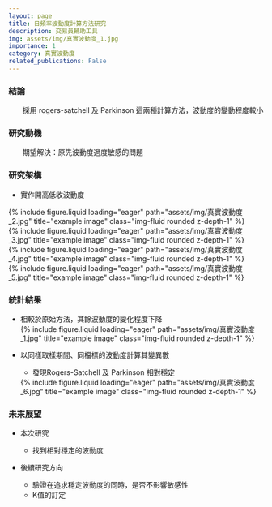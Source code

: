 ```yaml
---
layout: page
title: 日頻率波動度計算方法研究
description: 交易員輔助工具
img: assets/img/真實波動度_1.jpg
importance: 1
category: 真實波動度
related_publications: False
---
```


<div class="Conclusion">
    <h3>結論</h3>
    <div class="characteristics" style="margin-left: 2em">
        採用 rogers-satchell 及 Parkinson 這兩種計算方法，波動度的變動程度較小
    </div>
</div>

<div class="Motivation">
    <h3>研究動機</h3>
    <div class="characteristics" style="margin-left: 2em">
        期望解決：原先波動度過度敏感的問題
    </div>
</div>

<div class="Structure">
    <h3>研究架構</h3>
    <ul>
        <li>實作開高低收波動度</li>
    </ul>
    <div class = "row">
        <div class="col-sm mt-3 mt-md-0">
            {% include figure.liquid loading="eager" path="assets/img/真實波動度_2.jpg" title="example image" class="img-fluid rounded z-depth-1" %}
        </div>
        <div class="col-sm mt-3 mt-md-0">
            {% include figure.liquid loading="eager" path="assets/img/真實波動度_3.jpg" title="example image" class="img-fluid rounded z-depth-1" %}
        </div>
        <div class="col-sm mt-3 mt-md-0">
            {% include figure.liquid loading="eager" path="assets/img/真實波動度_4.jpg" title="example image" class="img-fluid rounded z-depth-1" %}
        </div>
        <div class="col-sm mt-3 mt-md-0">
            {% include figure.liquid loading="eager" path="assets/img/真實波動度_5.jpg" title="example image" class="img-fluid rounded z-depth-1" %}
        </div>
    </div>
</div>

<div class="Statistics">
    <h3>統計結果</h3>
    <ul>
        <li>相較於原始方法，其餘波動度的變化程度下降</li>
        <div class="col-sm mt-3 mt-md-0">
            {% include figure.liquid loading="eager" path="assets/img/真實波動度_1.jpg" title="example image" class="img-fluid rounded z-depth-1" %}
        </div>
    </ul>
    <ul>
        <li>以同樣取樣期間、同檔標的波動度計算其變異數</li>
        <ul><li>發現Rogers-Satchell 及 Parkinson 相對穩定</li></ul>
        <div class="col-sm mt-3 mt-md-0">
            {% include figure.liquid loading="eager" path="assets/img/真實波動度_6.jpg" title="example image" class="img-fluid rounded z-depth-1" %}
        </div>
    </ul>
</div>

<div class="Future">
    <h3>未來展望</h3>
    <div class="CurrentResearch">
        <ul>
            <li>本次研究</li>
            <ul>
                <li>找到相對穩定的波動度</li>
            </ul>
        </ul>
    </div>
    <div class="FutureDirections">
        <ul>
            <li>後續研究方向</li>
            <ul>
                <li>驗證在追求穩定波動度的同時，是否不影響敏感性</li>
                <li>K值的訂定</li>
            </ul>
        </ul>
    </div>
</div>

